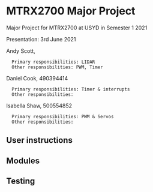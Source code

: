 # MTRX2700 Major Project
Major Project for MTRX2700 at USYD in Semester 1 2021 

Presentation: 3rd June 2021

Andy Scott, 

      Primary responsibilities: LIDAR
      Other responsibilities: PWM, Timer
      
Daniel Cook, 490394414

      Primary responsibilities: Timer & interrupts
      Other responsibilities:
      
Isabella Shaw, 500554852

      Primary responsibilities: PWM & Servos
      Other responsibilities: 
      
## User instructions      
      
## Modules

## Testing
